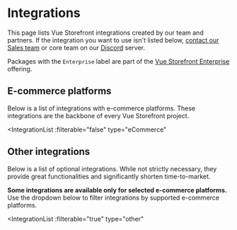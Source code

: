 # Integrations

This page lists Vue Storefront integrations created by our team and partners. If the integration you want to use isn't listed below, [contact our Sales team](https://www.vuestorefront.io/contact/sales) or core team on our [Discord](https://discord.vuestorefront.io) server.

Packages with the `Enterprise` label are part of the [Vue Storefront Enterprise](/general/enterprise.html) offering.

## E-commerce platforms

Below is a list of integrations with e-commerce platforms. These integrations are the backbone of every Vue Storefront project.

<IntegrationList
:filterable="false"
type="eCommerce"

> </IntegrationList>

## Other integrations

Below is a list of optional integrations. While not strictly necessary, they provide great functionalities and significantly shorten time-to-market.

**Some integrations are available only for selected e-commerce platforms.** Use the dropdown below to filter integrations by supported e-commerce platforms.

<IntegrationList
:filterable="true"
type="other"

> </IntegrationList>
